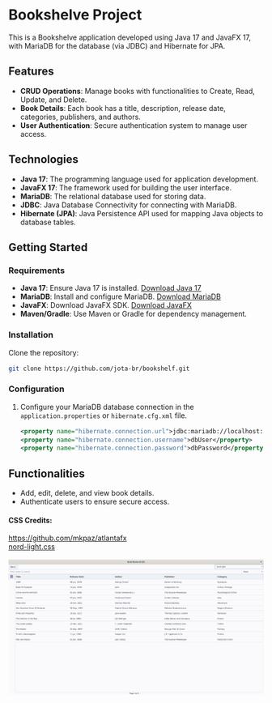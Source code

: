 # Bookshelve Project

This is a Bookshelve application developed using Java 17 and JavaFX 17, with MariaDB for the database (via JDBC) and Hibernate for JPA.

## Features

- **CRUD Operations**: Manage books with functionalities to Create, Read, Update, and Delete.
- **Book Details**: Each book has a title, description, release date, categories, publishers, and authors.
- **User Authentication**: Secure authentication system to manage user access.

## Technologies

- **Java 17**: The programming language used for application development.
- **JavaFX 17**: The framework used for building the user interface.
- **MariaDB**: The relational database used for storing data.
- **JDBC**: Java Database Connectivity for connecting with MariaDB.
- **Hibernate (JPA)**: Java Persistence API used for mapping Java objects to database tables.

## Getting Started
### Requirements

- **Java 17**: Ensure Java 17 is installed. [Download Java 17](https://www.oracle.com/java/technologies/javase-jdk17-downloads.html)
- **MariaDB**: Install and configure MariaDB. [Download MariaDB](https://mariadb.org/download/)
- **JavaFX**: Download JavaFX SDK. [Download JavaFX](https://gluonhq.com/products/javafx/)
- **Maven/Gradle**: Use Maven or Gradle for dependency management.

### Installation

Clone the repository:
   ```sh
   git clone https://github.com/jota-br/bookshelf.git
   ```

### Configuration

1. Configure your MariaDB database connection in the `application.properties` or `hibernate.cfg.xml` file.
   ```xml
   <property name="hibernate.connection.url">jdbc:mariadb://localhost:3306/bookshelve</property>
   <property name="hibernate.connection.username">dbUser</property>
   <property name="hibernate.connection.password">dbPassword</property>
   ```

## Functionalities

- Add, edit, delete, and view book details.
- Authenticate users to ensure secure access.

#### CSS Credits:
https://github.com/mkpaz/atlantafx <br/>
[nord-light.css](ostrovski.joao.ui/main/resources/ostrovski/joao/ui/css/nord-light.css) <br/>
<br/>
![img.png](readme/img.png)<br/>
